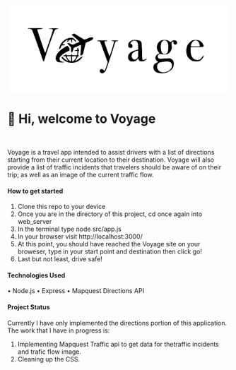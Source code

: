 <div class="lang" markdown="1">
    <img src="web_server/public/img/logo.png" alt="HTML" height="200" align="center">
    <h1>👋 Hi, welcome to Voyage</h1>
    </br>
    <p>Voyage is a travel app intended to assist drivers with a list of directions starting from their current location to their destination. Voyage will also provide a list of traffic incidents that travelers should be aware of on their trip; as well as an image of the current traffic flow.</p>
    <p> <h4>How to get started</h4>
    <ol>
        <li>Clone this repo to your device</li>
        <li>Once you are in the directory of this project, cd once again into web_server</li>
        <li>In the terminal type node src/app.js</li>
        <li>In your browser visit http://localhost:3000/</li>
        <li>At this point, you should have reached the Voyage site on your broweser, type in your start point and destination then click go!</li>
        <li>Last but not least, drive safe!</li>
    </ol>
    </p>
    <p> <h4>Technologies Used</h4>
        • Node.js
        • Express
        • Mapquest Directions API
    </p>
    <p> <h4>Project Status</h4>
    Currently I have only implemented the directions portion of this application. The work that I have in progress is:
    <ol>
        <li>Implementing Mapquest Traffic api to get data for thetraffic incidents and trafic flow image.</li>
        <li>Cleaning up the CSS.</li>
    </ol>
    </p>

</div>
